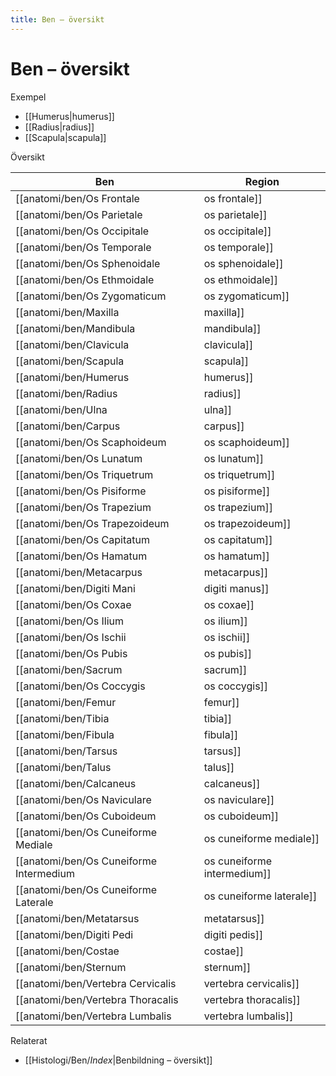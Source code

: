 ```yaml
---
title: Ben – översikt
---
```


# Ben – översikt


Exempel
- [[Humerus|humerus]]
- [[Radius|radius]]
- [[Scapula|scapula]]

Översikt

| Ben | Region |
|---|---|
| [[anatomi/ben/Os Frontale|os frontale]] | Kranium |
| [[anatomi/ben/Os Parietale|os parietale]] | Kranium |
| [[anatomi/ben/Os Occipitale|os occipitale]] | Kranium |
| [[anatomi/ben/Os Temporale|os temporale]] | Kranium |
| [[anatomi/ben/Os Sphenoidale|os sphenoidale]] | Kranium |
| [[anatomi/ben/Os Ethmoidale|os ethmoidale]] | Kranium |
| [[anatomi/ben/Os Zygomaticum|os zygomaticum]] | Ansikte |
| [[anatomi/ben/Maxilla|maxilla]] | Ansikte |
| [[anatomi/ben/Mandibula|mandibula]] | Ansikte |
| [[anatomi/ben/Clavicula|clavicula]] | Skuldra |
| [[anatomi/ben/Scapula|scapula]] | Skuldra |
| [[anatomi/ben/Humerus|humerus]] | Överarm |
| [[anatomi/ben/Radius|radius]] | Underarm |
| [[anatomi/ben/Ulna|ulna]] | Underarm |
| [[anatomi/ben/Carpus|carpus]] | Handlov |
| [[anatomi/ben/Os Scaphoideum|os scaphoideum]] | Handlov |
| [[anatomi/ben/Os Lunatum|os lunatum]] | Handlov |
| [[anatomi/ben/Os Triquetrum|os triquetrum]] | Handlov |
| [[anatomi/ben/Os Pisiforme|os pisiforme]] | Handlov |
| [[anatomi/ben/Os Trapezium|os trapezium]] | Handlov |
| [[anatomi/ben/Os Trapezoideum|os trapezoideum]] | Handlov |
| [[anatomi/ben/Os Capitatum|os capitatum]] | Handlov |
| [[anatomi/ben/Os Hamatum|os hamatum]] | Handlov |
| [[anatomi/ben/Metacarpus|metacarpus]] | Mellanhand |
| [[anatomi/ben/Digiti Mani|digiti manus]] | Hand/fingrar |
| [[anatomi/ben/Os Coxae|os coxae]] | Bäcken |
| [[anatomi/ben/Os Ilium|os ilium]] | Bäcken |
| [[anatomi/ben/Os Ischii|os ischii]] | Bäcken |
| [[anatomi/ben/Os Pubis|os pubis]] | Bäcken |
| [[anatomi/ben/Sacrum|sacrum]] | Bäcken/ryggrad |
| [[anatomi/ben/Os Coccygis|os coccygis]] | Bäcken |
| [[anatomi/ben/Femur|femur]] | Lår |
| [[anatomi/ben/Tibia|tibia]] | Underben |
| [[anatomi/ben/Fibula|fibula]] | Underben |
| [[anatomi/ben/Tarsus|tarsus]] | Fotrot |
| [[anatomi/ben/Talus|talus]] | Fotrot |
| [[anatomi/ben/Calcaneus|calcaneus]] | Fotrot |
| [[anatomi/ben/Os Naviculare|os naviculare]] | Fotrot |
| [[anatomi/ben/Os Cuboideum|os cuboideum]] | Fotrot |
| [[anatomi/ben/Os Cuneiforme Mediale|os cuneiforme mediale]] | Fotrot |
| [[anatomi/ben/Os Cuneiforme Intermedium|os cuneiforme intermedium]] | Fotrot |
| [[anatomi/ben/Os Cuneiforme Laterale|os cuneiforme laterale]] | Fotrot |
| [[anatomi/ben/Metatarsus|metatarsus]] | Mellanfot |
| [[anatomi/ben/Digiti Pedi|digiti pedis]] | Fot/tår |
| [[anatomi/ben/Costae|costae]] | Thorax |
| [[anatomi/ben/Sternum|sternum]] | Thorax |
| [[anatomi/ben/Vertebra Cervicalis|vertebra cervicalis]] | Ryggrad |
| [[anatomi/ben/Vertebra Thoracalis|vertebra thoracalis]] | Ryggrad |
| [[anatomi/ben/Vertebra Lumbalis|vertebra lumbalis]] | Ryggrad |

Relaterat
- [[Histologi/Ben/_Index_|Benbildning – översikt]]
